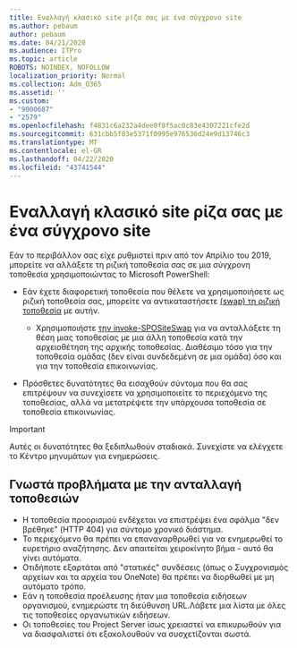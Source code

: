 ```yaml
---
title: Εναλλαγή κλασικό site ρίζα σας με ένα σύγχρονο site
ms.author: pebaum
author: pebaum
ms.date: 04/21/2020
ms.audience: ITPro
ms.topic: article
ROBOTS: NOINDEX, NOFOLLOW
localization_priority: Normal
ms.collection: Adm_O365
ms.assetid: ''
ms.custom:
- "9000687"
- "2579"
ms.openlocfilehash: f4831c6a232a4dee0f8f5ac0c83e4307221cfe2d
ms.sourcegitcommit: 631cbb5f03e5371f0995e976536d24e9d13746c3
ms.translationtype: MT
ms.contentlocale: el-GR
ms.lasthandoff: 04/22/2020
ms.locfileid: "43741544"
---
```

# <a name="swap-your-classic-root-site-with-a-modern-site"></a>Εναλλαγή κλασικό site ρίζα σας με ένα σύγχρονο site

Εάν το περιβάλλον σας είχε ρυθμιστεί πριν από τον Απρίλιο του 2019, μπορείτε να αλλάξετε τη ριζική τοποθεσία σας σε μια σύγχρονη τοποθεσία χρησιμοποιώντας το Microsoft PowerShell:

- Εάν έχετε διαφορετική τοποθεσία που θέλετε να χρησιμοποιήσετε ως ριζική τοποθεσία σας, μπορείτε να αντικαταστήσετε [(swap) τη ριζική τοποθεσία](https://docs.microsoft.com/sharepoint/modern-root-site) με αυτήν. 
    - Χρησιμοποιήστε [την invoke-SPOSiteSwap](https://docs.microsoft.com/powershell/module/sharepoint-online/invoke-spositeswap?view=sharepoint-ps) για να ανταλλάξετε τη θέση μιας τοποθεσίας με μια άλλη τοποθεσία κατά την αρχειοθέτηση της αρχικής τοποθεσίας. Διαθέσιμο τόσο για την τοποθεσία ομάδας (δεν είναι συνδεδεμένη σε μια ομάδα) όσο και για την τοποθεσία επικοινωνίας. 

- Πρόσθετες δυνατότητες θα εισαχθούν σύντομα που θα σας επιτρέψουν να συνεχίσετε να χρησιμοποιείτε το περιεχόμενο της τοποθεσίας, αλλά να μετατρέψετε την υπάρχουσα τοποθεσία σε τοποθεσία επικοινωνίας. 
>[!Important]
>Αυτές οι δυνατότητες θα ξεδιπλωθούν σταδιακά. Συνεχίστε να ελέγχετε το Κέντρο μηνυμάτων για ενημερώσεις. 

## <a name="known-issues-with-swapping-sites"></a>Γνωστά προβλήματα με την ανταλλαγή τοποθεσιών

- Η τοποθεσία προορισμού ενδέχεται να επιστρέψει ένα σφάλμα "δεν βρέθηκε" (HTTP 404) για σύντομο χρονικό διάστημα.
- Το περιεχόμενο θα πρέπει να επαναναρθρωθεί για να ενημερωθεί το ευρετήριο αναζήτησης. Δεν απαιτείται χειροκίνητο βήμα - αυτό θα γίνει αυτόματα.
- Οτιδήποτε εξαρτάται από "στατικές" συνδέσεις (όπως ο Συγχρονισμός αρχείων και τα αρχεία του OneNote) θα πρέπει να διορθωθεί με μη αυτόματο τρόπο.
- Εάν η τοποθεσία προέλευσης ήταν μια τοποθεσία ειδήσεων οργανισμού, ενημερώστε τη διεύθυνση URL.Λάβετε μια λίστα με όλες τις τοποθεσίες οργανωτικών ειδήσεων.
- Οι τοποθεσίες του Project Server ίσως χρειαστεί να επικυρωθούν για να διασφαλιστεί ότι εξακολουθούν να συσχετίζονται σωστά.
